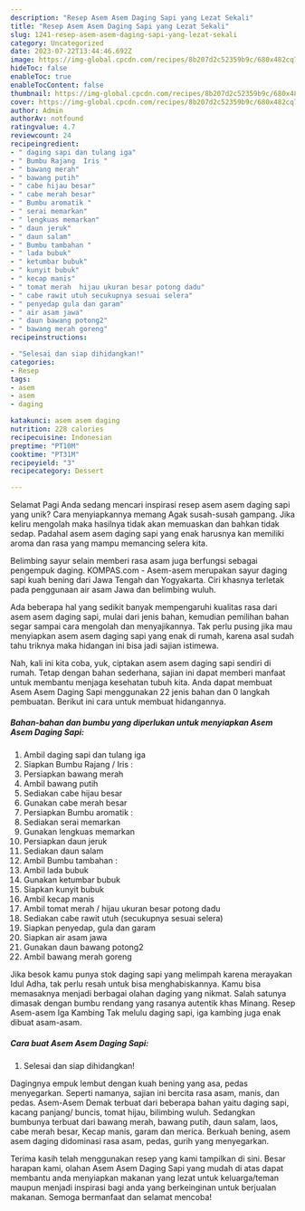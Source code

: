 ```yaml
---
description: "Resep Asem Asem Daging Sapi yang Lezat Sekali"
title: "Resep Asem Asem Daging Sapi yang Lezat Sekali"
slug: 1241-resep-asem-asem-daging-sapi-yang-lezat-sekali
category: Uncategorized
date: 2023-07-22T13:44:46.692Z
image: https://img-global.cpcdn.com/recipes/8b207d2c52359b9c/680x482cq70/asem-asem-daging-sapi-foto-resep-utama.jpg
hideToc: false
enableToc: true
enableTocContent: false
thumbnail: https://img-global.cpcdn.com/recipes/8b207d2c52359b9c/680x482cq70/asem-asem-daging-sapi-foto-resep-utama.jpg
cover: https://img-global.cpcdn.com/recipes/8b207d2c52359b9c/680x482cq70/asem-asem-daging-sapi-foto-resep-utama.jpg
author: Admin
authorAv: notfound
ratingvalue: 4.7
reviewcount: 24
recipeingredient:
- " daging sapi dan tulang iga"
- " Bumbu Rajang  Iris "
- " bawang merah"
- " bawang putih"
- " cabe hijau besar"
- " cabe merah besar"
- " Bumbu aromatik "
- " serai memarkan"
- " lengkuas memarkan"
- " daun jeruk"
- " daun salam"
- " Bumbu tambahan "
- " lada bubuk"
- " ketumbar bubuk"
- " kunyit bubuk"
- " kecap manis"
- " tomat merah  hijau ukuran besar potong dadu"
- " cabe rawit utuh secukupnya sesuai selera"
- " penyedap gula dan garam"
- " air asam jawa"
- " daun bawang potong2"
- " bawang merah goreng"
recipeinstructions:

- "Selesai dan siap dihidangkan!"
categories:
- Resep
tags:
- asem
- asem
- daging

katakunci: asem asem daging 
nutrition: 228 calories
recipecuisine: Indonesian
preptime: "PT10M"
cooktime: "PT31M"
recipeyield: "3"
recipecategory: Dessert

---
```



Selamat Pagi Anda sedang mencari inspirasi resep asem asem daging sapi yang unik? Cara menyiapkannya memang Agak susah-susah gampang. Jika keliru mengolah maka hasilnya tidak akan memuaskan dan bahkan tidak sedap. Padahal asem asem daging sapi yang enak harusnya kan memiliki aroma dan rasa yang mampu memancing selera kita.


Belimbing sayur selain memberi rasa asam juga berfungsi sebagai pengempuk daging. KOMPAS.com - Asem-asem merupakan sayur daging sapi kuah bening dari Jawa Tengah dan Yogyakarta. Ciri khasnya terletak pada penggunaan air asam Jawa dan belimbing wuluh.

Ada beberapa hal yang sedikit banyak mempengaruhi kualitas rasa dari asem asem daging sapi, mulai dari jenis bahan, kemudian pemilihan bahan segar sampai cara mengolah dan menyajikannya. Tak perlu pusing jika mau menyiapkan asem asem daging sapi yang enak di rumah, karena asal sudah tahu triknya maka hidangan ini bisa jadi sajian istimewa.


Nah, kali ini kita coba, yuk, ciptakan asem asem daging sapi sendiri di rumah. Tetap dengan bahan sederhana, sajian ini dapat memberi manfaat untuk membantu menjaga kesehatan tubuh kita. Anda dapat membuat Asem Asem Daging Sapi menggunakan 22 jenis bahan dan 0 langkah pembuatan. Berikut ini cara untuk membuat hidangannya.

<!--inarticleads1-->

##### Bahan-bahan dan bumbu yang diperlukan untuk menyiapkan Asem Asem Daging Sapi:

1. Ambil  daging sapi dan tulang iga
1. Siapkan  Bumbu Rajang / Iris :
1. Persiapkan  bawang merah
1. Ambil  bawang putih
1. Sediakan  cabe hijau besar
1. Gunakan  cabe merah besar
1. Persiapkan  Bumbu aromatik :
1. Sediakan  serai memarkan
1. Gunakan  lengkuas memarkan
1. Persiapkan  daun jeruk
1. Sediakan  daun salam
1. Ambil  Bumbu tambahan :
1. Ambil  lada bubuk
1. Gunakan  ketumbar bubuk
1. Siapkan  kunyit bubuk
1. Ambil  kecap manis
1. Ambil  tomat merah / hijau ukuran besar potong dadu
1. Sediakan  cabe rawit utuh (secukupnya sesuai selera)
1. Siapkan  penyedap, gula dan garam
1. Siapkan  air asam jawa
1. Gunakan  daun bawang potong2
1. Ambil  bawang merah goreng


Jika besok kamu punya stok daging sapi yang melimpah karena merayakan Idul Adha, tak perlu resah untuk bisa menghabiskannya. Kamu bisa memasaknya menjadi berbagai olahan daging yang nikmat. Salah satunya dimasak dengan bumbu rendang yang rasanya autentik khas Minang. Resep Asem-asem Iga Kambing Tak melulu daging sapi, iga kambing juga enak dibuat asam-asam. 

<!--inarticleads2-->

##### Cara buat Asem Asem Daging Sapi:


1. Selesai dan siap dihidangkan!

Dagingnya empuk lembut dengan kuah bening yang asa, pedas menyegarkan. Seperti namanya, sajian ini bercita rasa asam, manis, dan pedas. Asem-Asem Demak terbuat dari beberapa bahan yaitu daging sapi, kacang panjang/ buncis, tomat hijau, bilimbing wuluh. Sedangkan bumbunya terbuat dari bawang merah, bawang putih, daun salam, laos, cabe merah besar, Kecap manis, garam dan merica. Berkuah bening, asem asem daging didominasi rasa asam, pedas, gurih yang menyegarkan. 

Terima kasih telah menggunakan resep yang kami tampilkan di sini. Besar harapan kami, olahan Asem Asem Daging Sapi yang mudah di atas dapat membantu anda menyiapkan makanan yang lezat untuk keluarga/teman maupun menjadi inspirasi bagi anda yang berkeinginan untuk berjualan makanan. Semoga bermanfaat dan selamat mencoba!
